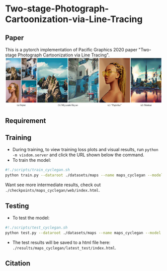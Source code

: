 # Two-stage-Photograph-Cartoonization-via-Line-Tracing
## Paper
This is a pytorch implementation of Pacific Graphics 2020 paper "Two-stage Photograph Cartoonization via Line Tracing". 
![image](https://github.com/biubiulsm/Two-stage-Photograph-Cartoonization-via-Line-Tracing/blob/master/representative.jpg)

## Requirement

## Training
- During training, to view training loss plots and visual results, run `python -m visdom.server` and click the URL shown below the command. 
- To train the model:
```bash
#!./scripts/train_cyclegan.sh
python train.py --dataroot ./datasets/maps --name maps_cyclegan --model cycle_gan
```
Want see more intermediate results, check out `./checkpoints/maps_cyclegan/web/index.html`.

## Testing
- To test the model:
```bash
#!./scripts/test_cyclegan.sh
python test.py --dataroot ./datasets/maps --name maps_cyclegan --model cycle_gan
```
- The test results will be saved to a html file here: `./results/maps_cyclegan/latest_test/index.html`.


## Citation

